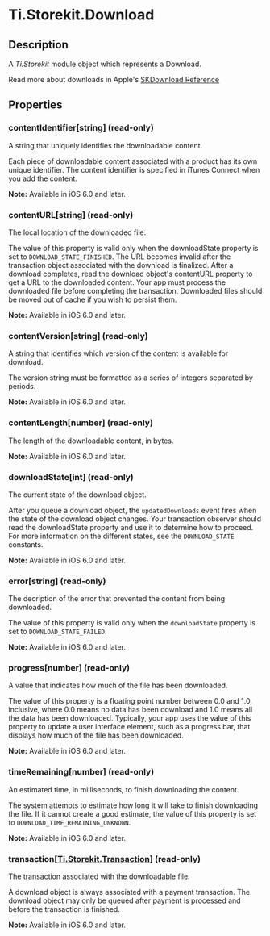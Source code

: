 # Ti.Storekit.Download

## Description

A _Ti.Storekit_ module object which represents a Download.

Read more about downloads in Apple's [SKDownload Reference](https://developer.apple.com/library/ios/documentation/StoreKit/Reference/SKDownload_Ref/Introduction/Introduction.html)

## Properties

### contentIdentifier[string] (read-only)

A string that uniquely identifies the downloadable content.

Each piece of downloadable content associated with a product has its own unique identifier. The content identifier is specified in iTunes Connect when you add the content.

**Note:** Available in iOS 6.0 and later.

### contentURL[string] (read-only)

The local location of the downloaded file.

The value of this property is valid only when the downloadState property is set to `DOWNLOAD_STATE_FINISHED`. The URL becomes invalid after the transaction object associated with the download is finalized. After a download completes, read the download object's contentURL property to get a URL to the downloaded content. Your app must process the downloaded file before completing the 
transaction. Downloaded files should be moved out of cache if you wish to persist them. 

**Note:** Available in iOS 6.0 and later.

### contentVersion[string] (read-only)

A string that identifies which version of the content is available for download.

The version string must be formatted as a series of integers separated by periods.

**Note:** Available in iOS 6.0 and later.

### contentLength[number] (read-only)

The length of the downloadable content, in bytes.

**Note:** Available in iOS 6.0 and later.

### downloadState[int] (read-only)

The current state of the download object.

After you queue a download object, the `updatedDownloads` event fires when the state of the download object changes. Your transaction observer should read the downloadState property and use it to determine how to proceed. For more information on the different states, see the `DOWNLOAD_STATE` constants.

**Note:** Available in iOS 6.0 and later.

### error[string] (read-only)

The decription of the error that prevented the content from being downloaded.

The value of this property is valid only when the `downloadState` property is set to `DOWNLOAD_STATE_FAILED`.

**Note:** Available in iOS 6.0 and later.

### progress[number] (read-only)

A value that indicates how much of the file has been downloaded.

The value of this property is a floating point number between 0.0 and 1.0, inclusive, where 0.0 means no data has been download and 1.0 means all the data has been downloaded. Typically, your app uses the value of this property to update a user interface element, such as a progress bar, that displays how much of the file has been downloaded.

**Note:** Available in iOS 6.0 and later.

### timeRemaining[number] (read-only)

An estimated time, in milliseconds, to finish downloading the content.

The system attempts to estimate how long it will take to finish downloading the file. If it cannot create a good estimate, the value of this property is set to `DOWNLOAD_TIME_REMAINING_UNKNOWN`.

**Note:** Available in iOS 6.0 and later.

### transaction[[Ti.Storekit.Transaction][]] (read-only)

The transaction associated with the downloadable file.

A download object is always associated with a payment transaction. The download object may only be queued after payment is processed and before the transaction is finished.

**Note:** Available in iOS 6.0 and later.

[Ti.Storekit.Transaction]: transaction.html